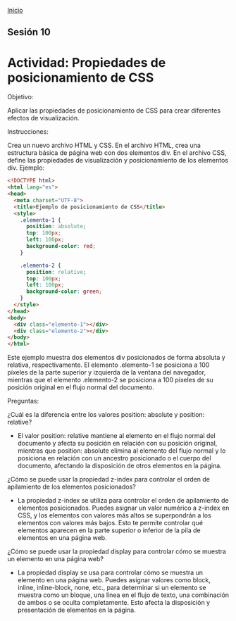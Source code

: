 <!-- No borrar o modificar -->
[Inicio](./index.md)

## Sesión 10 


<!-- Su documentación aquí -->

# Actividad: Propiedades de posicionamiento de CSS
Objetivo:

Aplicar las propiedades de posicionamiento de CSS para crear diferentes efectos de visualización.

Instrucciones:

Crea un nuevo archivo HTML y CSS.
En el archivo HTML, crea una estructura básica de página web con dos elementos div.
En el archivo CSS, define las propiedades de visualización y posicionamiento de los elementos div.
Ejemplo:


```html
<!DOCTYPE html>
<html lang="es">
<head>
  <meta charset="UTF-8">
  <title>Ejemplo de posicionamiento de CSS</title>
  <style>
    .elemento-1 {
      position: absolute;
      top: 100px;
      left: 100px;
      background-color: red;
    }

    .elemento-2 {
      position: relative;
      top: 100px;
      left: 100px;
      background-color: green;
    }
  </style>
</head>
<body>
  <div class="elemento-1"></div>
  <div class="elemento-2"></div>
</body>
</html>
```

Este ejemplo muestra dos elementos div posicionados de forma absoluta y relativa, respectivamente. El elemento .elemento-1 se posiciona a 100 píxeles de la parte superior y izquierda de la ventana del navegador, mientras que el elemento .elemento-2 se posiciona a 100 píxeles de su posición original en el flujo normal del documento.

Preguntas:

¿Cuál es la diferencia entre los valores position: absolute y position: relative?
- El valor position: relative mantiene al elemento en el flujo normal del documento y afecta su posición en relación con su posición original, mientras que position: absolute elimina al elemento del flujo normal y lo posiciona en relación con un ancestro posicionado o el cuerpo del documento, afectando la disposición de otros elementos en la página.

¿Cómo se puede usar la propiedad z-index para controlar el orden de apilamiento de los elementos posicionados?
- La propiedad z-index se utiliza para controlar el orden de apilamiento de elementos posicionados. Puedes asignar un valor numérico a z-index en CSS, y los elementos con valores más altos se superpondrán a los elementos con valores más bajos. Esto te permite controlar qué elementos aparecen en la parte superior o inferior de la pila de elementos en una página web.

¿Cómo se puede usar la propiedad display para controlar cómo se muestra un elemento en una página web?
- La propiedad display se usa para controlar cómo se muestra un elemento en una página web. Puedes asignar valores como block, inline, inline-block, none, etc., para determinar si un elemento se muestra como un bloque, una línea en el flujo de texto, una combinación de ambos o se oculta completamente. Esto afecta la disposición y presentación de elementos en la página.




